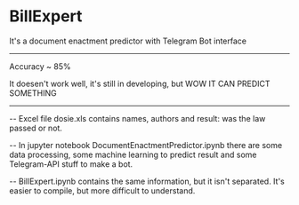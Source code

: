 # BillExpert
It's a document enactment predictor with Telegram Bot interface
____________________________
Accuracy ~ 85%

It doesen't work well, it's still in developing, but WOW IT CAN PREDICT SOMETHING
____________________________

-- Excel file dosie.xls contains names, authors and result: was the law passed or not.

-- In jupyter notebook DocumentEnactmentPredictor.ipynb there are some data processing, some machine learning to predict result and some Telegram-API stuff to make a bot.

-- BillExpert.ipynb contains the same information, but it isn't separated. It's easier to compile, but more difficult to understand.
